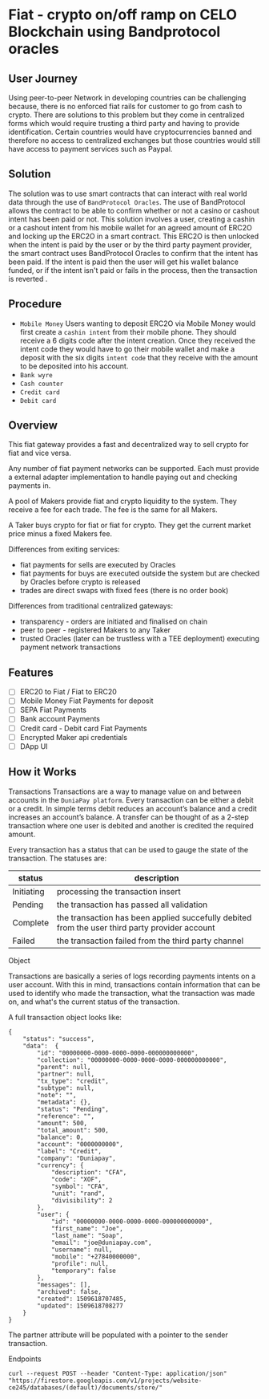 # Fiat - crypto on/off ramp on CELO Blockchain using Bandprotocol oracles 

## User Journey
Using peer-to-peer Network in developing countries can be challenging because, there is no enforced fiat rails for customer to go from cash to crypto. There are solutions to this problem but they come in centralized forms which would require trusting a third party and having to provide identification. Certain countries would have cryptocurrencies banned and therefore no access to centralized exchanges but those countries would still have access to payment services such as Paypal.

## Solution
The solution was to use smart contracts that can interact with real world data through the use of `BandProtocol Oracles`. The use of BandProtocol allows the contract to be able to confirm whether or not a casino or cashout intent has been paid or not.
This solution involves a user, creating a cashin or a cashout intent from his mobile wallet for an agreed amount of ERC2O and locking up the ERC2O in a smart contract. This ERC2O is then unlocked when the intent is paid by the user or by the third party payment provider, the smart contract uses BandProtocol Oracles to confirm that the intent has been paid. If the intent is paid then the user will get his wallet balance funded, or if the intent isn't paid or fails in the process, then the transaction is reverted .

## Procedure
-  `Mobile Money` Users wanting to deposit ERC2O via Mobile Money would first create a `cashin intent` from their mobile phone. They should receive a 6 digits code after the intent creation. Once they received the intent code they would have to go their mobile wallet and make a deposit with the six digits `intent code` that they receive with the amount to be deposited into his account.
- `Bank wyre`
- `Cash counter`
- `Credit card`
- `Debit card`


## Overview

This fiat gateway provides a fast and decentralized way to sell crypto for fiat and vice versa.

Any number of fiat payment networks can be supported. Each must provide a external adapter implementation to handle paying out and checking payments in.

A pool of Makers provide fiat and crypto liquidity to the system. They receive a fee for each trade. The fee is the same for all Makers.

A Taker buys crypto for fiat or fiat for crypto. They get the current market price minus a fixed Makers fee.

Differences from exiting services:
- fiat payments for sells are executed by Oracles
- fiat payments for buys are executed outside the system but are checked by Oracles before crypto is released
- trades are direct swaps with fixed fees (there is no order book)

Differences from traditional centralized gateways:
- transparency - orders are initiated and finalised on chain
- peer to peer - registered Makers to any Taker
- trusted Oracles (later can be trustless with a TEE deployment) executing payment network transactions

## Features

- [ ] ERC20 to Fiat / Fiat to ERC20
- [ ] Mobile Money Fiat Payments for deposit 
- [ ] SEPA Fiat Payments
- [ ] Bank account Payments
- [ ] Credit card - Debit card Fiat Payments
- [ ] Encrypted Maker api credentials
- [ ] DApp UI

## How it Works

Transactions
Transactions are a way to manage value on and between accounts in the `DuniaPay platform`.  Every transaction can be either a debit or a credit. In simple terms debit reduces an account’s balance and a credit increases an account’s balance. A transfer can be thought of as a 2-step transaction where one user is debited and another is credited the required amount.

Every transaction has a status that can be used to gauge the state of the transaction. The statuses are:


| status        | description   |
| ------------- | ------------- | 
| Initiating  | processing the transaction insert | 
| Pending     | the transaction has passed all validation      |  
| Complete |the transaction has been applied succefully debited from the user third party provider account  |  
| Failed | the transaction failed from the third party channel   |  




Object

Transactions are basically a series of logs recording payments intents on a user account. With this in mind, transactions contain information that can be used to identify who made the transaction, what the transaction was made on, and what's the current status of the transaction.

A full transaction object looks like:

```
{
    "status": "success",
    "data":  {
        "id": "00000000-0000-0000-0000-000000000000",
        "collection": "00000000-0000-0000-0000-000000000000",
        "parent": null,
        "partner": null,
        "tx_type": "credit",
        "subtype": null,
        "note": "",
        "metadata": {},
        "status": "Pending",
        "reference": "",
        "amount": 500,
        "total_amount": 500,
        "balance": 0,
        "account": "0000000000",
        "label": "Credit",
        "company": "Duniapay",
        "currency": {
            "description": "CFA",
            "code": "XOF",
            "symbol": "CFA",
            "unit": "rand",
            "divisibility": 2
        },
        "user": {
            "id": "00000000-0000-0000-0000-000000000000",
            "first_name": "Joe",
            "last_name": "Soap",
            "email": "joe@duniapay.com",
            "username": null,
            "mobile": "+27840000000",
            "profile": null,
            "temporary": false
        },
        "messages": [],
        "archived": false,
        "created": 1509618707485,
        "updated": 1509618708277
    }
}
```

The partner attribute will be populated with a pointer to the sender transaction.


Endpoints

`curl --request POST --header "Content-Type: application/json" "https://firestore.googleapis.com/v1/projects/website-ce245/databases/(default)/documents/store/"`
